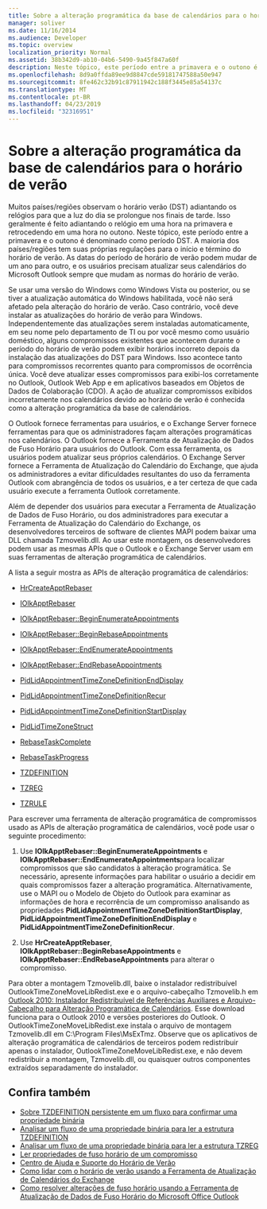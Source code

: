 ```yaml
---
title: Sobre a alteração programática da base de calendários para o horário de verão
manager: soliver
ms.date: 11/16/2014
ms.audience: Developer
ms.topic: overview
localization_priority: Normal
ms.assetid: 38b342d9-ab10-04b6-5490-9a45f847a60f
description: Neste tópico, este período entre a primavera e o outono é denominado como período DST.
ms.openlocfilehash: 8d9a0ffda89ee9d8847cde59181747588a50e947
ms.sourcegitcommit: 8fe462c32b91c87911942c188f3445e85a54137c
ms.translationtype: MT
ms.contentlocale: pt-BR
ms.lasthandoff: 04/23/2019
ms.locfileid: "32316951"
---
```

# <a name="about-rebasing-calendars-programmatically-for-daylight-saving-time"></a>Sobre a alteração programática da base de calendários para o horário de verão

Muitos países/regiões observam o horário verão (DST) adiantando os relógios para que a luz do dia se prolongue nos finais de tarde. Isso geralmente é feito adiantando o relógio em uma hora na primavera e retrocedendo em uma hora no outono. Neste tópico, este período entre a primavera e o outono é denominado como período DST. A maioria dos países/regiões tem suas próprias regulações para o início e término do horário de verão. As datas do período de horário de verão podem mudar de um ano para outro, e os usuários precisam atualizar seus calendários do Microsoft Outlook sempre que mudam as normas do horário de verão. 
  
Se usar uma versão do Windows como Windows Vista ou posterior, ou se tiver a atualização automática do Windows habilitada, você não será afetado pela alteração do horário de verão. Caso contrário, você deve instalar as atualizações do horário de verão para Windows. Independentemente das atualizações serem instaladas automaticamente, em seu nome pelo departamento de TI ou por você mesmo como usuário doméstico, alguns compromissos existentes que acontecem durante o período do horário de verão podem exibir horários incorreto depois da instalação das atualizações do DST para Windows. Isso acontece tanto para compromissos recorrentes quanto para compromissos de ocorrência única. Você deve atualizar esses compromissos para exibi-los corretamente no Outlook, Outlook Web App e em aplicativos baseados em Objetos de Dados de Colaboração (CDO). A ação de atualizar compromissos exibidos incorretamente nos calendários devido ao horário de verão é conhecida como a alteração programática da base de calendários.
  
O Outlook fornece ferramentas para usuários, e o Exchange Server fornece ferramentas para que os administradores façam alterações programáticas nos calendários. O Outlook fornece a Ferramenta de Atualização de Dados de Fuso Horário para usuários do Outlook. Com essa ferramenta, os usuários podem atualizar seus próprios calendários. O Exchange Server fornece a Ferramenta de Atualização do Calendário do Exchange, que ajuda os administradores a evitar dificuldades resultantes do uso da ferramenta Outlook com abrangência de todos os usuários, e a ter certeza de que cada usuário execute a ferramenta Outlook corretamente.
  
Além de depender dos usuários para executar a Ferramenta de Atualização de Dados de Fuso Horário, ou dos administradores para executar a Ferramenta de Atualização do Calendário do Exchange, os desenvolvedores terceiros de software de clientes MAPI podem baixar uma DLL chamada Tzmovelib.dll. Ao usar este montagem, os desenvolvedores podem usar as mesmas APIs que o Outlook e o Exchange Server usam em suas ferramentas de alteração programática de calendários. 

A lista a seguir mostra as APIs de alteração programática de calendários:
  
- [HrCreateApptRebaser](hrcreateapptrebaser.md)
    
- [IOlkApptRebaser](iolkapptrebaser.md)
    
- [IOlkApptRebaser::BeginEnumerateAppointments](iolkapptrebaser-beginenumerateappointments.md)
    
- [IOlkApptRebaser::BeginRebaseAppointments](iolkapptrebaser-beginrebaseappointments.md)
    
- [IOlkApptRebaser::EndEnumerateAppointments](iolkapptrebaser-endenumerateappointments.md)
    
- [IOlkApptRebaser::EndRebaseAppointments](iolkapptrebaser-endrebaseappointments.md)
    
- [PidLidAppointmentTimeZoneDefinitionEndDisplay](https://msdn.microsoft.com/library/7b6193cb-612b-408e-b9bc-285df313e2cc%28Office.15%29.aspx)
    
- [PidLidAppointmentTimeZoneDefinitionRecur](https://msdn.microsoft.com/library/52fd57a0-9e34-4452-9ecd-2acb454446c9%28Office.15%29.aspx)
    
- [PidLidAppointmentTimeZoneDefinitionStartDisplay](https://msdn.microsoft.com/library/08239670-3211-420c-99d7-0056ed967cb8%28Office.15%29.aspx)
    
- [PidLidTimeZoneStruct](https://msdn.microsoft.com/library/2acf0036-2f3e-4f90-8614-7aa667860f74%28Office.15%29.aspx)
    
- [RebaseTaskComplete](rebasetaskcomplete.md)
    
- [RebaseTaskProgress](rebasetaskprogress.md)
    
- [TZDEFINITION](tzdefinition.md)
    
- [TZREG](tzreg.md)
    
- [TZRULE](tzrule.md)
    
Para escrever uma ferramenta de alteração programática de compromissos usado as APIs de alteração programática de calendários, você pode usar o seguinte procedimento:
  
1. Use **IOlkApptRebaser::BeginEnumerateAppointments** e **IOlkApptRebaser::EndEnumerateAppointments**para localizar compromissos que são candidatos à alteração programática. Se necessário, apresente informações para habilitar o usuário a decidir em quais compromissos fazer a alteração programática. Alternativamente, use o MAPI ou o Modelo de Objeto do Outlook para examinar as informações de hora e recorrência de um compromisso analisando as propriedades **PidLidAppointmentTimeZoneDefinitionStartDisplay**, **PidLidAppointmentTimeZoneDefinitionEndDisplay** e **PidLidAppointmentTimeZoneDefinitionRecur**. 
    
2. Use **HrCreateApptRebaser**, **IOlkApptRebaser::BeginRebaseAppointments** e **IOlkApptRebaser::EndRebaseAppointments** para alterar o compromisso. 
    
Para obter a montagem Tzmovelib.dll, baixe o instalador redistribuível OutlookTimeZoneMoveLibRedist.exe e o arquivo-cabeçalho Tzmovelib.h em [Outlook 2010: Instalador Redistribuível de Referências Auxiliares e Arquivo-Cabeçalho para Alteração Programática de Calendários](https://www.microsoft.com/downloads/details.aspx?FamilyID=77748863-4352-4b99-ae57-1d4ae803983b). Esse download funciona para o Outlook 2010 e versões posteriores do Outlook. O OutlookTimeZoneMoveLibRedist.exe instala o arquivo de montagem Tzmovelib.dll em C:\Program Files\MsExTmz. Observe que os aplicativos de alteração programática de calendários de terceiros podem redistribuir apenas o instalador, OutlookTimeZoneMoveLibRedist.exe, e não devem redistribuir a montagem, Tzmovelib.dll, ou quaisquer outros componentes extraídos separadamente do instalador.
  
## <a name="see-also"></a>Confira também

- [Sobre TZDEFINITION persistente em um fluxo para confirmar uma propriedade binária](about-persisting-tzdefinition-to-a-stream-to-commit-to-a-binary-property.md)
- [Analisar um fluxo de uma propriedade binária para ler a estrutura TZDEFINITION](how-to-parse-stream-from-binary-property-to-read-tzdefinition-structure.md)
- [Analisar um fluxo de uma propriedade binária para ler a estrutura TZREG](how-to-parse-a-stream-from-a-binary-property-to-read-the-tzreg-structure.md)
- [Ler propriedades de fuso horário de um compromisso](how-to-read-time-zone-properties-from-an-appointment.md)
- [Centro de Ajuda e Suporte do Horário de Verão](https://support.microsoft.com/gp/cp_dst)
- [Como lidar com o horário de verão usando a Ferramenta de Atualização de Calendários do Exchange](https://support.microsoft.com/kb/941018)
- [Como resolver alterações de fuso horário usando a Ferramenta de Atualização de Dados de Fuso Horário do Microsoft Office Outlook](https://support.microsoft.com/kb/931667)

